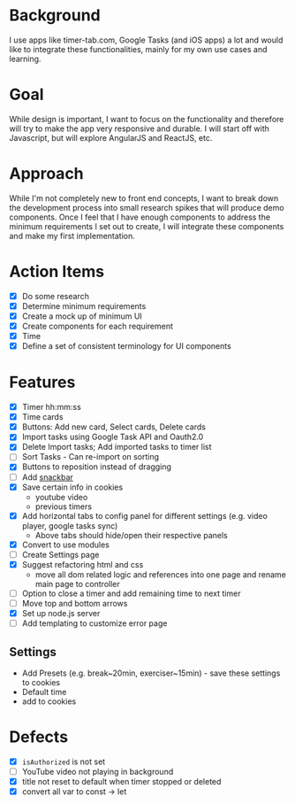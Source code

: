 # Background
I use apps like timer-tab.com, Google Tasks (and iOS apps) a lot and would like to integrate these functionalities, mainly for my own use cases and learning.

# Goal
While design is important, I want to focus on the functionality and therefore will try to make the app very responsive and durable. I will start off with Javascript, but will explore AngularJS and ReactJS, etc.

# Approach
While I'm not completely new to front end concepts, I want to break down the development process into small research spikes that will produce demo components. Once I feel that I have enough components to address the minimum requirements I set out to create, I will integrate these components and make my first implementation.

# Action Items
- [X] Do some research
- [x] Determine minimum requirements
- [x] Create a mock up of minimum UI
- [x] Create components for each requirement
 - [X] Time
- [x] Define a set of consistent terminology for UI components

# Features
- [x] Timer hh:mm:ss
- [x] Time cards
- [x] Buttons: Add new card, Select cards, Delete cards
- [x] Import tasks using Google Task API and Oauth2.0
- [x] Delete Import tasks; Add imported tasks to timer list
- [ ] Sort Tasks - Can re-import on sorting
- [x] Buttons to reposition instead of dragging
- [ ] Add [snackbar](https://www.w3schools.com/howto/howto_js_snackbar.asp)
- [x] Save certain info in cookies
    - youtube video
    - previous timers
- [x] Add horizontal tabs to config panel for different settings (e.g. video player, google tasks sync)
    - Above tabs should hide/open their respective panels
- [x] Convert to use modules
- [ ] Create Settings page
- [x] Suggest refactoring html and css
    - move all dom related logic and references into one page and rename main page to controller
- [ ] Option to close a timer and add remaining time to next timer
- [ ] Move top and bottom arrows
- [x] Set up node.js server
- [ ] Add templating to customize error page

## Settings
- Add Presets (e.g. break~20min, exerciser~15min) - save these settings to cookies
- Default time
- add to cookies

# Defects
- [x] `isAuthorized` is not set
- [ ] YouTube video not playing in background
- [x] title not reset to default when timer stopped or deleted
- [x] convert all var to const -> let

